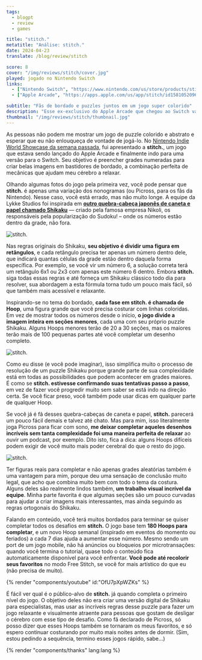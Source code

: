 ```yaml
---
tags:
  - blogpt
  - review
  - games

title: "stitch."
metatitle: "Análise: stitch."
date: 2024-04-23
translate: /blog/review/stitch

score: 8
cover: "/img/reviews/stitch/cover.jpg"
played: jogado no Nintendo Switch
links:
  - ["Nintendo Switch", "https://www.nintendo.com/us/store/products/stitch-switch/"]
  - ["Apple Arcade", "https://apps.apple.com/us/app/stitch/id1581052096?ign-itscg=30800&ign-itsct=stitch"]

subtitle: "Fãs de bordado e puzzles juntos em um jogo super colorido"
description: "Esse ex-exclusivo do Apple Arcade que chegou ao Switch vai costurar fãs de bordado e puzzles juntos em um desafio super colorido."
thumbnail: "/img/reviews/stitch/thumbnail.jpg"
---
```


As pessoas não podem me mostrar um jogo de puzzle colorido e abstrato e esperar que eu não enlouqueça de vontade de jogá-lo. No [Nintendo Indie World Showcase da semana passada](https://www.youtube.com/live/lTjjKC9gHPM?si=FzA0_-F1VuC5BqHC&t=952), fui apresentado a **stitch.**, um jogo que estava sendo lançado do Apple Arcade e finalmente indo para uma versão para o Switch. Seu objetivo é preencher grades numeradas para criar belas imagens em bastidores de bordado, a combinação perfeita de mecânicas que ajudam meu cérebro a relaxar.

Olhando algumas fotos do jogo pela primeira vez, você pode pensar que **stitch.** é apenas uma variação dos nonogramas (ou Picross, para os fãs da Nintendo). Nesse caso, você está errado, mas não muito longe. A equipe da Lykke Studios foi inspirada em [**outro quebra-cabeça japonês de caneta e papel chamado Shikaku**](https://www.nikoli.co.jp/en/puzzles/shikaku/) — criado pela famosa empresa Nikoli, os responsáveis pela popularização do Sudoku! – onde os números estão dentro da grade, não fora.

![stitch.](/img/reviews/stitch/shikaku.jpg)

Nas regras originais do Shikaku, **seu objetivo é dividir uma figura em retângulos**, e cada retângulo precisa ter apenas um número dentro dele, que indicará quantas células da grade estão dentro daquela forma específica. Por exemplo, se você vir um número 6, a solução correta terá um retângulo 6x1 ou 2x3 com apenas este número 6 dentro. Embora **stitch.** siga todas essas regras e até forneça um Shikaku clássico todo dia para resolver, sua abordagem a esta fórmula torna tudo um pouco mais fácil, só que também mais acessível e relaxante.

Inspirando-se no tema do bordado, **cada fase em stitch. é chamada de Hoop**, uma figura grande que você precisa costurar com linhas coloridas. Em vez de mostrar todos os números desde o início, **o jogo divide a imagem inteira em seções menores**, cada uma com seu próprio puzzle Shikaku. Alguns Hoops menores terão de 20 a 30 seções, mas os maiores terão mais de 100 pequenas partes até você completar um desenho completo.

![stitch.](/img/reviews/stitch/complete.jpg)

Como eu disse (e você pode imaginar), isso simplifica muito o processo de resolução de um puzzle Shikaku porque grande parte de sua complexidade está em todas as possibilidades que podem acontecer em grades maiores. É como se **stitch. estivesse confirmando suas tentativas passo a passo**, em vez de fazer você progredir muito sem saber se está indo na direção certa. Se você ficar preso, você também pode usar dicas em qualquer parte de qualquer Hoop.

Se você já é fã desses quebra-cabeças de caneta e papel, **stitch.** parecerá um pouco fácil demais e talvez até chato. Mas para mim, isso literalmente joga Picross para ficar com sono, **me deixar completar aqueles desenhos incríveis sem tanta complexidade foi uma maneira perfeita de relaxar** ao ouvir um podcast, por exemplo. Dito isto, fica a dica: alguns Hoops difíceis podem exigir de você muito mais poder cerebral do que o resto do jogo.

![stitch.](/img/reviews/stitch/menu.jpg)

Ter figuras reais para completar e não apenas grades aleatórias também é uma vantagem para mim, porque deu uma sensação de conclusão muito legal, que acho que combina muito bem com todo o tema da costura. Alguns deles são realmente lindos também, **um trabalho visual incrível da equipe**. Minha parte favorita é que algumas seções são um pouco curvadas para ajudar a criar imagens mais interessantes, mas ainda seguindo as regras ortogonais do Shikaku.

Falando em conteúdo, você terá muitos bordados para terminar se quiser completar todos os desafios em **stitch.** O jogo base tem **180 Hoops para completar**, e um novo Hoop semanal (inspirado em eventos do momento ou feriados) a cada 7 dias ajuda a aumentar esse número. Mesmo sendo um port de um jogo mobile, não há anúncios ou bloqueios por microtransações: quando você termina o tutorial, quase todo o conteúdo fica automaticamente disponível para você enfrentar. **Você pode até recolorir seus favoritos** no modo Free Stitch, se você for mais artístico do que eu (não precisa de muito).

{% render "components/youtube" id:"OfU7pXpWZKs" %}

É fácil ver qual é o público-alvo de **stitch.** já quando completa o primeiro nível do jogo. O objetivo deles não era criar uma versão digital de Shikaku para especialistas, mas usar as incríveis regras desse puzzle para fazer um jogo relaxante e visualmente atraente para pessoas que gostam de desligar o cérebro com esse tipo de desafio. Como fã declarado de Picross, só posso dizer que esses Hoops também se tornaram os meus favoritos, e só espero continuar costurando por muito mais noites antes de dormir. (Sim, estou pedindo a sequência, termino esses jogos rápido, sabe...)

{% render "components/thanks" lang:lang %}
